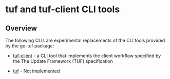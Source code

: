 # tuf and tuf-client CLI tools

## Overview

The following CLIs are experimental replacements of the CLI tools provided by the go-tuf package:

* [tuf-client](tuf-client/README.md) - a CLI tool that implements the client workflow specified by the The Update Framework (TUF) specification

* [tuf](tuf/README.md) - Not implemented
